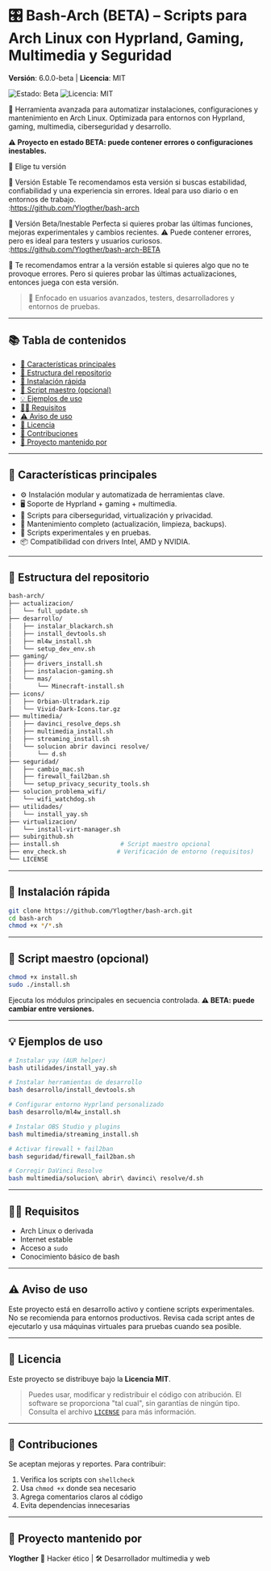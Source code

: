 # 🎛️ Bash-Arch (BETA) – Scripts para Arch Linux con Hyprland, Gaming, Multimedia y Seguridad

**Versión**: 6.0.0-beta | **Licencia**: MIT

<p align="left">
  <img src="https://img.shields.io/badge/estado-beta--inestable-yellow" alt="Estado: Beta" />
  <img src="https://img.shields.io/github/license/Ylogther/bash-arch-BETA?color=blue" alt="Licencia: MIT" />
</p>

🔧 Herramienta avanzada para automatizar instalaciones, configuraciones y mantenimiento en Arch Linux.
Optimizada para entornos con Hyprland, gaming, multimedia, ciberseguridad y desarrollo.

**⚠️ Proyecto en estado BETA: puede contener errores o configuraciones inestables.**

🧭 Elige tu versión

🔹 Versión Estable
Te recomendamos esta versión si buscas estabilidad, confiabilidad y una experiencia sin errores. Ideal para uso diario o en entornos de trabajo.           
:https://github.com/Ylogther/bash-arch

🔸 Versión Beta/Inestable
Perfecta si quieres probar las últimas funciones, mejoras experimentales y cambios recientes. ⚠️ Puede contener errores, pero es ideal para testers y usuarios curiosos.
:https://github.com/Ylogther/bash-arch-BETA

🎯 Te recomendamos entrar a la versión estable si quieres algo que no te provoque errores. Pero si quieres probar las últimas actualizaciones, entonces juega con esta versión.

> 🚀 Enfocado en usuarios avanzados, testers, desarrolladores y entornos de pruebas.

---

## 📚 Tabla de contenidos

* [🧰 Características principales](#-características-principales)
* [📂 Estructura del repositorio](#-estructura-del-repositorio)
* [🚀 Instalación rápida](#-instalación-rápida)
* [🧪 Script maestro (opcional)](#-script-maestro-opcional)
* [💡 Ejemplos de uso](#-ejemplos-de-uso)
* [🧑‍💻 Requisitos](#-requisitos)
* [⚠️ Aviso de uso](#️-aviso-de-uso)
* [📖 Licencia](#-licencia)
* [🤝 Contribuciones](#-contribuciones)
* [🎥 Proyecto mantenido por](#-proyecto-mantenido-por)

---

## 🧰 Características principales

* ⚙️ Instalación modular y automatizada de herramientas clave.
* 🖥️ Soporte de Hyprland + gaming + multimedia.
* 🔐 Scripts para ciberseguridad, virtualización y privacidad.
* 🔄 Mantenimiento completo (actualización, limpieza, backups).
* 🧪 Scripts experimentales y en pruebas.
* 📦 Compatibilidad con drivers Intel, AMD y NVIDIA.

---

## 📂 Estructura del repositorio

```bash
bash-arch/
├── actualizacion/
│   └── full_update.sh
├── desarrollo/
│   ├── instalar_blackarch.sh
│   ├── install_devtools.sh
│   ├── ml4w_install.sh
│   └── setup_dev_env.sh
├── gaming/
│   ├── drivers_install.sh
│   ├── instalacion-gaming.sh
│   └── mas/
│       └── Minecraft-install.sh
├── icons/
│   ├── Orbian-Ultradark.zip
│   └── Vivid-Dark-Icons.tar.gz
├── multimedia/
│   ├── davinci_resolve_deps.sh
│   ├── multimedia_install.sh
│   ├── streaming_install.sh
│   └── solucion abrir davinci resolve/
│       └── d.sh
├── seguridad/
│   ├── cambio_mac.sh
│   ├── firewall_fail2ban.sh
│   └── setup_privacy_security_tools.sh
├── solucion_problema_wifi/
│   └── wifi_watchdog.sh
├── utilidades/
│   └── install_yay.sh
├── virtualizacion/
│   └── install-virt-manager.sh
├── subirgithub.sh
├── install.sh                 # Script maestro opcional
├── env_check.sh              # Verificación de entorno (requisitos)
└── LICENSE
```

---

## 🚀 Instalación rápida

```bash
git clone https://github.com/Ylogther/bash-arch.git
cd bash-arch
chmod +x */*.sh
```

---

## 🧪 Script maestro (opcional)

```bash
chmod +x install.sh
sudo ./install.sh
```

Ejecuta los módulos principales en secuencia controlada.
**⚠️ BETA: puede cambiar entre versiones.**

---

## 💡 Ejemplos de uso

```bash
# Instalar yay (AUR helper)
bash utilidades/install_yay.sh

# Instalar herramientas de desarrollo
bash desarrollo/install_devtools.sh

# Configurar entorno Hyprland personalizado
bash desarrollo/ml4w_install.sh

# Instalar OBS Studio y plugins
bash multimedia/streaming_install.sh

# Activar firewall + fail2ban
bash seguridad/firewall_fail2ban.sh

# Corregir DaVinci Resolve
bash multimedia/solucion\ abrir\ davinci\ resolve/d.sh
```

---

## 🧑‍💻 Requisitos

* Arch Linux o derivada
* Internet estable
* Acceso a `sudo`
* Conocimiento básico de bash

---

## ⚠️ Aviso de uso

Este proyecto está en desarrollo activo y contiene scripts experimentales.
No se recomienda para entornos productivos.
Revisa cada script antes de ejecutarlo y usa máquinas virtuales para pruebas cuando sea posible.

---

## 📖 Licencia

Este proyecto se distribuye bajo la **Licencia MIT**.

> Puedes usar, modificar y redistribuir el código con atribución.
> El software se proporciona "tal cual", sin garantías de ningún tipo.
> Consulta el archivo [`LICENSE`](LICENSE) para más información.

---

## 🤝 Contribuciones

Se aceptan mejoras y reportes. Para contribuir:

1. Verifica los scripts con `shellcheck`
2. Usa `chmod +x` donde sea necesario
3. Agrega comentarios claros al código
4. Evita dependencias innecesarias

---

## 🎥 Proyecto mantenido por

**Ylogther**
🧠 Hacker ético | 🛠️ Desarrollador multimedia y web
